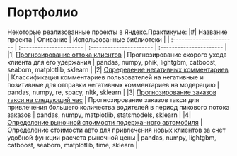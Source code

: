 # Портфолио
Некоторые реализованные проекты в Яндекс.Практикуме:
|#| Название проекта | Описание | Использованные библиотеки | 
| :---------------------- | :---------------------- | :---------------------- | :---------------------- |
|1| [Прогнозирование оттока клиентов](customer_outflow) | Прогнозирование скорого ухода клиента для его удержания | pandas, numpy, phik, lightgbm, catboost, seaborn, matplotlib, sklearn |
|2| [Определение негативных комментариев](toxic_comments) | Классификация комментариев пользователей на негативные и позитивные для отправки негативных комментариев на модерацию | pandas, numpy, re, spacy, nltk, sklearn |
|3| [Прогнозирование заказов такси на следующий час](taxi_orders) | Прогнозирование заказов такси для привлечения большего количества водителей в период пикового потока заказов | pandas, numpy, matplotlib, statsmodels, sklearn |
|4| [Определение рыночной стоимости подержанного автомобиля](car_prices) | Определение стоимости авто для привлечения новых клиентов за счет удобной функции расчета рыночной цены | pandas, numpy, lightgbm, catboost, seaborn, matplotlib, time, sklearn |
